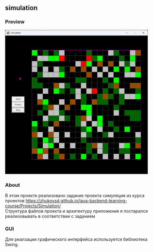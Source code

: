 ## simulation

### Preview

<img src="image.png" width="470">

### About
В этом проекте реализовано задание проекта симуляция из курса проектов https://zhukovsd.github.io/java-backend-learning-course/Projects/Simulation/  
Структура файлов проекта и архитектуру приложения я постарался реализовывать в соответствии с заданием

### GUI
Для реалзации графического интерфейса используется библиотека Swing.
